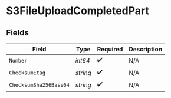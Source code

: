 # S3FileUploadCompletedPart


## Fields

| Field                  | Type                   | Required               | Description            |
| ---------------------- | ---------------------- | ---------------------- | ---------------------- |
| `Number`               | *int64*                | :heavy_check_mark:     | N/A                    |
| `ChecksumEtag`         | *string*               | :heavy_check_mark:     | N/A                    |
| `ChecksumSha256Base64` | *string*               | :heavy_check_mark:     | N/A                    |